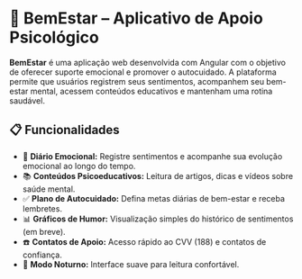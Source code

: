 # 🌿 BemEstar – Aplicativo de Apoio Psicológico

**BemEstar** é uma aplicação web desenvolvida com Angular com o objetivo de oferecer suporte emocional e promover o autocuidado. A plataforma permite que usuários registrem seus sentimentos, acompanhem seu bem-estar mental, acessem conteúdos educativos e mantenham uma rotina saudável.

## 📋 Funcionalidades

- 🧠 **Diário Emocional:** Registre sentimentos e acompanhe sua evolução emocional ao longo do tempo.
- 📚 **Conteúdos Psicoeducativos:** Leitura de artigos, dicas e vídeos sobre saúde mental.
- ✅ **Plano de Autocuidado:** Defina metas diárias de bem-estar e receba lembretes.
- 📊 **Gráficos de Humor:** Visualização simples do histórico de sentimentos (em breve).
- ☎️ **Contatos de Apoio:** Acesso rápido ao CVV (188) e contatos de confiança.
- 🌙 **Modo Noturno:** Interface suave para leitura confortável.
